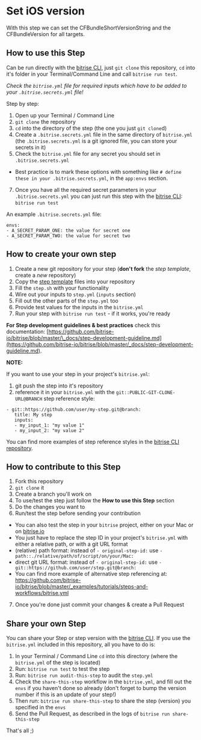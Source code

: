 # Set iOS version

With this step we can set the CFBundleShortVersionString and the CFBundleVersion for all targets.

## How to use this Step

Can be run directly with the [bitrise CLI](https://github.com/bitrise-io/bitrise),
just `git clone` this repository, `cd` into it's folder in your Terminal/Command Line
and call `bitrise run test`.

_Check the `bitrise.yml` file for required inputs which have to be
added to your `.bitrise.secrets.yml` file!_

Step by step:

1. Open up your Terminal / Command Line
2. `git clone` the repository
3. `cd` into the directory of the step (the one you just `git clone`d)
4. Create a `.bitrise.secrets.yml` file in the same directory of `bitrise.yml`
   (the `.bitrise.secrets.yml` is a git ignored file, you can store your secrets in it)
5. Check the `bitrise.yml` file for any secret you should set in `.bitrise.secrets.yml`

- Best practice is to mark these options with something like `# define these in your .bitrise.secrets.yml`, in the `app:envs` section.

7. Once you have all the required secret parameters in your `.bitrise.secrets.yml` you can just run this step with the [bitrise CLI](https://github.com/bitrise-io/bitrise): `bitrise run test`

An example `.bitrise.secrets.yml` file:

```
envs:
- A_SECRET_PARAM_ONE: the value for secret one
- A_SECRET_PARAM_TWO: the value for secret two
```

## How to create your own step

1. Create a new git repository for your step (**don't fork** the _step template_, create a _new_ repository)
2. Copy the [step template](https://github.com/bitrise-steplib/step-template) files into your repository
3. Fill the `step.sh` with your functionality
4. Wire out your inputs to `step.yml` (`inputs` section)
5. Fill out the other parts of the `step.yml` too
6. Provide test values for the inputs in the `bitrise.yml`
7. Run your step with `bitrise run test` - if it works, you're ready

**For Step development guidelines & best practices** check this documentation: [https://github.com/bitrise-io/bitrise/blob/master/\_docs/step-development-guideline.md](https://github.com/bitrise-io/bitrise/blob/master/_docs/step-development-guideline.md).

**NOTE:**

If you want to use your step in your project's `bitrise.yml`:

1. git push the step into it's repository
2. reference it in your `bitrise.yml` with the `git::PUBLIC-GIT-CLONE-URL@BRANCH` step reference style:

```
- git::https://github.com/user/my-step.git@branch:
   title: My step
   inputs:
   - my_input_1: "my value 1"
   - my_input_2: "my value 2"
```

You can find more examples of step reference styles
in the [bitrise CLI repository](https://github.com/bitrise-io/bitrise/blob/master/_examples/tutorials/steps-and-workflows/bitrise.yml#L65).

## How to contribute to this Step

1. Fork this repository
2. `git clone` it
3. Create a branch you'll work on
4. To use/test the step just follow the **How to use this Step** section
5. Do the changes you want to
6. Run/test the step before sending your contribution

- You can also test the step in your `bitrise` project, either on your Mac or on [bitrise.io](https://www.bitrise.io)
- You just have to replace the step ID in your project's `bitrise.yml` with either a relative path, or with a git URL format
- (relative) path format: instead of `- original-step-id:` use `- path::./relative/path/of/script/on/your/Mac:`
- direct git URL format: instead of `- original-step-id:` use `- git::https://github.com/user/step.git@branch:`
- You can find more example of alternative step referencing at: https://github.com/bitrise-io/bitrise/blob/master/_examples/tutorials/steps-and-workflows/bitrise.yml

7. Once you're done just commit your changes & create a Pull Request

## Share your own Step

You can share your Step or step version with the [bitrise CLI](https://github.com/bitrise-io/bitrise). If you use the `bitrise.yml` included in this repository, all you have to do is:

1. In your Terminal / Command Line `cd` into this directory (where the `bitrise.yml` of the step is located)
1. Run: `bitrise run test` to test the step
1. Run: `bitrise run audit-this-step` to audit the `step.yml`
1. Check the `share-this-step` workflow in the `bitrise.yml`, and fill out the
   `envs` if you haven't done so already (don't forget to bump the version number if this is an update
   of your step!)
1. Then run: `bitrise run share-this-step` to share the step (version) you specified in the `envs`
1. Send the Pull Request, as described in the logs of `bitrise run share-this-step`

That's all ;)
